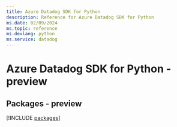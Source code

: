 ```yaml
---
title: Azure Datadog SDK for Python
description: Reference for Azure Datadog SDK for Python
ms.date: 02/09/2024
ms.topic: reference
ms.devlang: python
ms.service: datadog
---
```

# Azure Datadog SDK for Python - preview
## Packages - preview
[!INCLUDE [packages](datadog-index.md)]